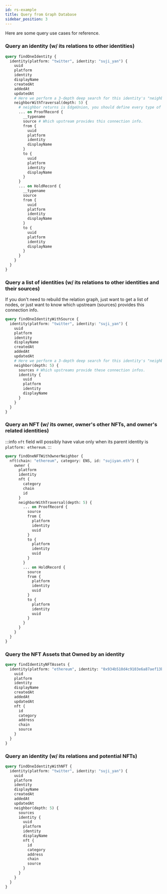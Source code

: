 ```yaml
---
id: rs-example
title: Query from Graph Database
sidebar_position: 3
---
```

Here are some query use cases for reference.

### Query an identity (w/ its relations to other identities)
```graphql
query findOneIdentity {
  identity(platform: "twitter", identity: "suji_yan") {
    uuid
    platform
    identity
    displayName
    createdAt
    addedAt
    updatedAt
    # Here we perform a 3-depth deep search for this identity's "neighbor".
    neighborWithTraversal(depth: 5) {
      # neighbor returns is EdgeUnion, you should define every type of EdgeUnion's fields
      ... on ProofRecord {
        __typename
        source # Which upstream provides this connection info.
        from {
          uuid
          platform
          identity
          displayName
        }
        to {
          uuid
          platform
          identity
          displayName
        }
      }
      ... on HoldRecord {
        __typename
        source
        from {
          uuid
          platform
          identity
          displayName
        }
        to {
          uuid
          platform
          identity
          displayName
        }
      }
    }
  }
}
```

### Query a list of identities (w/ its relations to other identities and their sources)
If you don't need to rebuild the relation graph, just want to get a list of nodes, or just want to know which upstream (sources) provides this connection info.

```graphql
query findOneIdentityWithSource {
  identity(platform: "twitter", identity: "suji_yan") {
    uuid
    platform
    identity
    displayName
    createdAt
    addedAt
    updatedAt
    # Here we perform a 3-depth deep search for this identity's "neighbor".
    neighbor(depth: 5) {
      sources # Which upstreams provide these connection infos.
      identity {
        uuid
        platform
        identity
        displayName
      }
    }
  }
}
```
### Query an NFT (w/ its owner, owner's other NFTs, and owner's related identities)
:::info
`nft` field will possibly have value only when its parent identity is `platform: ethereum`.
:::
```graphql
query findOneNFTWithOwnerNeighbor {
  nft(chain: "ethereum", category: ENS, id: "sujiyan.eth") {
    owner {
      platform
      identity
      nft {
        category
        chain
        id
      }
      neighborWithTraversal(depth: 5) {
        ... on ProofRecord {
          source
          from {
            platform
            identity
            uuid
          }
          to {
            platform
            identity
            uuid
          }
        }
        ... on HoldRecord {
          source
          from {
            platform
            identity
            uuid
          }
          to {
            platform
            identity
            uuid
          }
        }
      }
    }
  }
}
```
### Query the NFT Assets that Owned by an identity
```graphql
query findIdentityNFTAssets {
  identity(platform: "ethereum", identity: "0x934b510d4c9103e6a87aef13b816fb080286d649") {
    uuid
    platform
    identity
    displayName
    createdAt
    addedAt
    updatedAt
    nft {
      id
      category
      address
      chain
      source
    }
  }
}
```
### Query an identity (w/ its relations and potential NFTs)
```graphql
query findOneIdentityWithNFT {
  identity(platform: "twitter", identity: "suji_yan") {
    uuid
    platform
    identity
    displayName
    createdAt
    addedAt
    updatedAt
    neighbor(depth: 5) {
      sources
      identity {
        uuid
        platform
        identity
        displayName
        nft {
          id
          category
          address
          chain
          source
        }
      }
    }
  }
}
```
